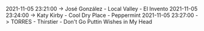 2021-11-05 23:21:00 -> José González - Local Valley - El Invento
2021-11-05 23:24:00 -> Katy Kirby - Cool Dry Place - Peppermint
2021-11-05 23:27:00 -> TORRES - Thirstier - Don't Go Puttin Wishes in My Head
